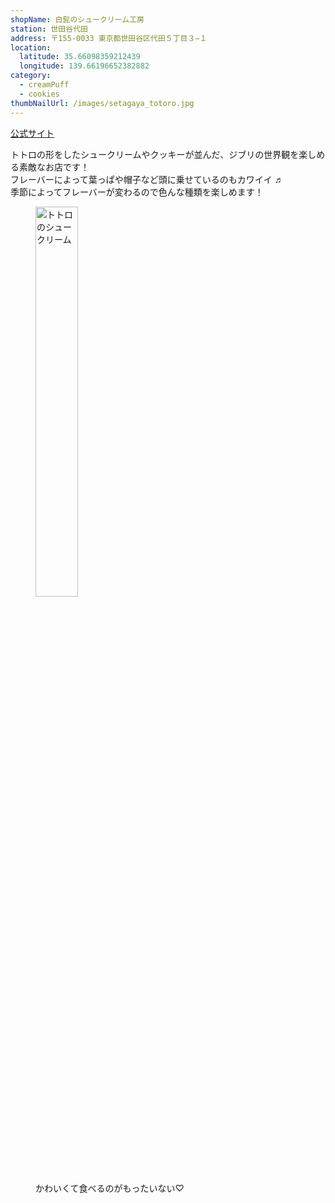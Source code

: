 ```yaml
---
shopName: 白髭のシュークリーム工房
station: 世田谷代田
address: 〒155-0033 東京都世田谷区代田５丁目３−１
location:
  latitude: 35.66098359212439
  longitude: 139.66196652382882
category:
  - creamPuff
  - cookies
thumbNailUrl: /images/setagaya_totoro.jpg
---
```


<a href="http://www.shiro-hige.net/" target="_blank">公式サイト</a>

トトロの形をしたシュークリームやクッキーが並んだ、ジブリの世界観を楽しめる素敵なお店です！  
フレーバーによって葉っぱや帽子など頭に乗せているのもカワイイ ♬  
季節によってフレーバーが変わるので色んな種類を楽しめます！

<figure>
  <img width="40%" src="/images/setagaya_totoro.jpg" alt="トトロのシュークリーム" />
  <figcaption>かわいくて食べるのがもったいない♡</figcaption>
</figure>
